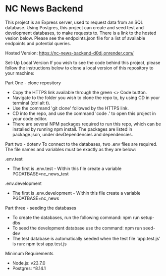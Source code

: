 # NC News Backend

This project is an Express server, used to request data from an SQL database. Using Postgres, this project can create and seed test and development databases, to make requests to. There is a link to the hosted vesion below. Please see the endpoints.json file for a list of available endpoints and potential queries.

Hosted Version: https://nc-news-backend-d0dj.onrender.com/

Set-Up Local Version
If you wish to see the code behind this project, please follow the instructions below to clone a local version of this repository to your machine:

Part One - clone repository

- Copy the HTTPS link available through the green <> Code button.
- Navigate to the folder you wish to clone the repo to, by using CD <filepath> in your terminal (ctrl alt t).
- Use the command 'git clone' followed by the HTTPS link.
- CD into the repo, and use the command 'code .' to open this project in your code editor.
- There are several NPM packages required to run this repo, which can be installed by running npm install. The packages are listed in package.json, under devDependencies and dependencies.

Part two - dotenv
To connect to the databases, two .env files are required. The file names and variables must be exactly as they are below:

.env.test

- The first is .env.test - Within this file create a variable PGDATBASE=nc_news_test

.env.development

- The first is .env.development - Within this file create a variable PGDATBASE=nc_news

Part three - seeding the databases

- To create the databases, run the following command: npm run setup-dbs
- To seed the development database use the command: npm run seed-dev
- The test database is automatically seeded when the test file 'app.test.js' is run: npm test app.test.js

Minimum Requirements

- Node.js: v23.7.0
- Postgres: ^8.14.1
